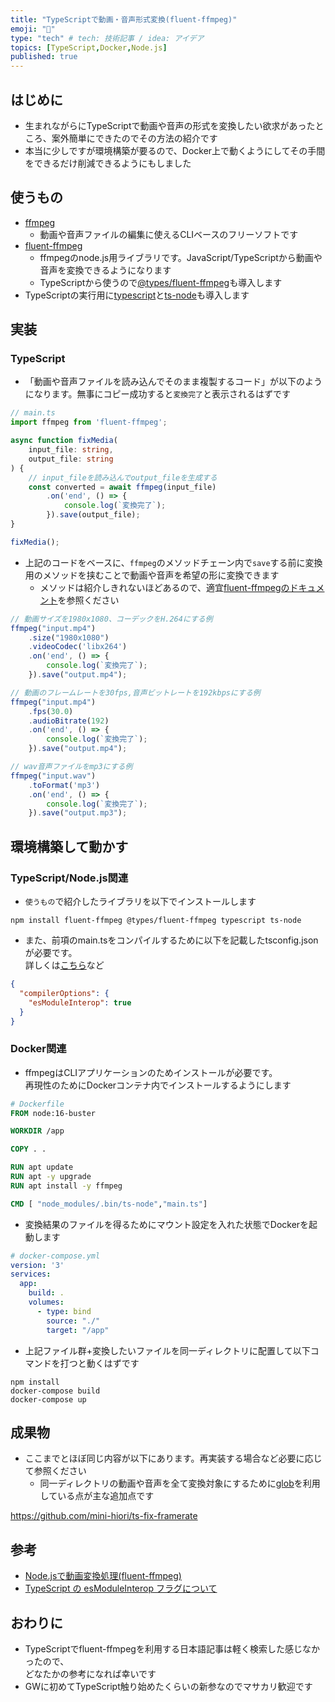 ```yaml
---
title: "TypeScriptで動画・音声形式変換(fluent-ffmpeg)"
emoji: "🎥"
type: "tech" # tech: 技術記事 / idea: アイデア
topics: [TypeScript,Docker,Node.js]
published: true
---
```


## はじめに
- 生まれながらにTypeScriptで動画や音声の形式を変換したい欲求があったところ、案外簡単にできたのでその方法の紹介です
- 本当に少しですが環境構築が要るので、Docker上で動くようにしてその手間をできるだけ削減できるようにもしました

## 使うもの
- [ffmpeg](https://www.ffmpeg.org/)
    - 動画や音声ファイルの編集に使えるCLIベースのフリーソフトです
- [fluent-ffmpeg](https://github.com/fluent-ffmpeg/node-fluent-ffmpeg)
    - ffmpegのnode.js用ライブラリです。JavaScript/TypeScriptから動画や音声を変換できるようになります
    - TypeScriptから使うので[@types/fluent-ffmpeg](https://www.npmjs.com/package/@types/fluent-ffmpeg)も導入します
- TypeScriptの実行用に[typescript](https://www.npmjs.com/package/typescript)と[ts-node](https://www.npmjs.com/package/ts-node)も導入します

## 実装
### TypeScript
- 「動画や音声ファイルを読み込んでそのまま複製するコード」が以下のようになります。無事にコピー成功すると`変換完了`と表示されるはずです
```TypeScript
// main.ts
import ffmpeg from 'fluent-ffmpeg';

async function fixMedia(
    input_file: string,
    output_file: string
) {
    // input_fileを読み込んでoutput_fileを生成する
    const converted = await ffmpeg(input_file)
        .on('end', () => {
            console.log(`変換完了`);
        }).save(output_file);
}

fixMedia();
```
- 上記のコードをベースに、`ffmpeg`のメソッドチェーン内で`save`する前に変換用のメソッドを挟むことで動画や音声を希望の形に変換できます
    - メソッドは紹介しきれないほどあるので、適宜[fluent-ffmpegのドキュメント](https://github.com/fluent-ffmpeg/node-fluent-ffmpeg)を参照ください
```TypeScript
// 動画サイズを1980x1080、コーデックをH.264にする例
ffmpeg("input.mp4")
    .size("1980x1080")
    .videoCodec('libx264')
    .on('end', () => {
        console.log(`変換完了`);
    }).save("output.mp4");
```
```TypeScript
// 動画のフレームレートを30fps,音声ビットレートを192kbpsにする例
ffmpeg("input.mp4")
    .fps(30.0)
    .audioBitrate(192)
    .on('end', () => {
        console.log(`変換完了`);
    }).save("output.mp4");
```
```TypeScript
// wav音声ファイルをmp3にする例
ffmpeg("input.wav")
    .toFormat('mp3')
    .on('end', () => {
        console.log(`変換完了`);
    }).save("output.mp3");
```

## 環境構築して動かす
### TypeScript/Node.js関連
- `使うもの`で紹介したライブラリを以下でインストールします
```
npm install fluent-ffmpeg @types/fluent-ffmpeg typescript ts-node
```
- また、前項のmain.tsをコンパイルするために以下を記載したtsconfig.jsonが必要です。  
詳しくは[こちら](https://numb86-tech.hatenablog.com/entry/2020/07/11/160159)など
```json
{
  "compilerOptions": {
    "esModuleInterop": true
  }
}
```
### Docker関連
- ffmpegはCLIアプリケーションのためインストールが必要です。  
再現性のためにDockerコンテナ内でインストールするようにします
```Dockerfile
# Dockerfile
FROM node:16-buster

WORKDIR /app

COPY . .

RUN apt update
RUN apt -y upgrade
RUN apt install -y ffmpeg

CMD [ "node_modules/.bin/ts-node","main.ts"]
```
- 変換結果のファイルを得るためにマウント設定を入れた状態でDockerを起動します
```yaml
# docker-compose.yml
version: '3'
services:
  app:
    build: .
    volumes:
      - type: bind
        source: "./"
        target: "/app"
```

- 上記ファイル群+変換したいファイルを同一ディレクトリに配置して以下コマンドを打つと動くはずです
```
npm install
docker-compose build
docker-compose up
```

## 成果物
- ここまでとほぼ同じ内容が以下にあります。再実装する場合など必要に応じて参照ください
    - 同一ディレクトリの動画や音声を全て変換対象にするために[glob](https://www.npmjs.com/package/glob)を利用している点が主な追加点です

https://github.com/mini-hiori/ts-fix-framerate


## 参考
- [Node.jsで動画変換処理(fluent-ffmpeg)](https://qiita.com/high-g/items/599836d85ee9e3b166eb)
- [TypeScript の esModuleInterop フラグについて](https://numb86-tech.hatenablog.com/entry/2020/07/11/160159)

## おわりに
- TypeScriptでfluent-ffmpegを利用する日本語記事は軽く検索した感じなかったので、  
どなたかの参考になれば幸いです
- GWに初めてTypeScript触り始めたくらいの新参なのでマサカリ歓迎です